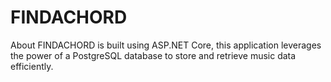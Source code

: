 # FINDACHORD
 About FINDACHORD is built using ASP.NET Core, this application leverages the power of a PostgreSQL database to store and retrieve music data efficiently.
